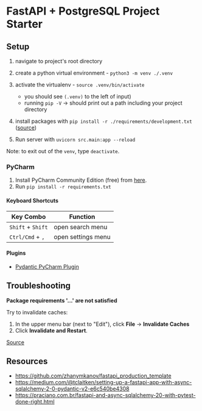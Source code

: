 # FastAPI + PostgreSQL Project Starter

## Setup

1. navigate to project's root directory

2. create a python virtual environment - `python3 -m venv ./.venv`

3. activate the virtualenv - `source .venv/bin/activate` 
   - you should see `(.venv)` to the left of input)
   - running `pip -V` → should print out a path including your project directory

4. install packages with `pip install -r ./requirements/development.txt` ([source](https://www.freecodecamp.org/news/python-requirementstxt-explained/))

5. Run server with `uvicorn src.main:app --reload`



Note: to exit out of the `venv`, type `deactivate`.

### PyCharm

1. Install PyCharm Community Edition (free) from [here](https://www.jetbrains.com/pycharm/download/?section=mac).
2. Run `pip install -r requirements.txt`

#### Keyboard Shortcuts

| Key Combo         | Function           |
| ----------------- | ------------------ |
| `Shift` + `Shift` | open search menu   |
| `Ctrl/Cmd` + `,`  | open settings menu |
#### Plugins
- [Pydantic PyCharm Plugin](https://github.com/koxudaxi/pydantic-pycharm-plugin/)

## Troubleshooting

**Package requirements '...' are not satisfied**

Try to invalidate caches:

1. In the upper menu bar (next to "Edit"), click **File** → **Invalidate Caches**
2. Click **Invalidate and Restart**.

[Source](https://stackoverflow.com/a/55341896/9477827)

## Resources

- https://github.com/zhanymkanov/fastapi_production_template
- https://medium.com/@tclaitken/setting-up-a-fastapi-app-with-async-sqlalchemy-2-0-pydantic-v2-e6c540be4308
- https://praciano.com.br/fastapi-and-async-sqlalchemy-20-with-pytest-done-right.html

